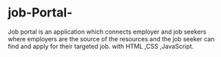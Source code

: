 # job-Portal-
Job portal is an application which connects employer and job seekers where employers are the source of the resources and the job seeker can find and apply for their targeted job. with HTML ,CSS ,JavaScript.
